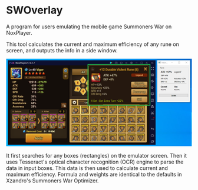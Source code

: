 # SWOverlay
A program for users emulating the mobile game Summoners War on NoxPlayer.

This tool calculates the current and maximum efficiency of any rune on screen, and outputs the info in a side window.

![img](/Demo.png?raw=true)

It first searches for any boxes (rectangles) on the emulator screen. Then it uses Tesseract's optical character recognition (OCR) engine to parse the data in input boxes. This data is then used to calculate current and maximum efficiency. Formula and weights are identical to the defaults in Xzandro's Summoners War Optimizer.
